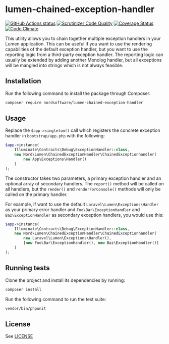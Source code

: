 # lumen-chained-exception-handler

[![GitHub Actions status](https://github.com/digiaonline/lumen-chained-exception-handler/workflows/Test/badge.svg)](https://github.com/digiaonline/lumen-chained-exception-handler/actions)
[![Scrutinizer Code Quality](https://scrutinizer-ci.com/g/digiaonline/lumen-chained-exception-handler/badges/quality-score.png?b=master)](https://scrutinizer-ci.com/g/digiaonline/lumen-chained-exception-handler/?branch=master)
[![Coverage Status](https://coveralls.io/repos/github/digiaonline/lumen-chained-exception-handler/badge.svg?branch=master)](https://coveralls.io/github/digiaonline/lumen-chained-exception-handler?branch=master)
[![Code Climate](https://codeclimate.com/github/digiaonline/lumen-chained-exception-handler/badges/gpa.svg)](https://codeclimate.com/github/digiaonline/lumen-chained-exception-handler)

This utility allows you to chain together multiple exception handlers in your Lumen application. This can be useful if 
you want to use the rendering capabilities of the default exception handler, but you want to use the reporting logic 
from a third-party exception handler. The reporting logic can usually be extended by adding another Monolog handler, 
but all exceptions will be mangled into strings which is not always feasible.

## Installation

Run the following command to install the package through Composer:

```sh
composer require nordsoftware/lumen-chained-exception-handler
```

## Usage

Replace the `$app->singleton()` call which registers the concrete exception handler in `bootstrap/app.php` with the 
following:

```php
$app->instance(
    Illuminate\Contracts\Debug\ExceptionHandler::class,
    new Nord\Lumen\ChainedExceptionHandler\ChainedExceptionhandler(
        new App\Exceptions\Handler()
    )
);
```

The constructor takes two parameters, a primary exception handler and an optional array of secondary handlers. The 
`report()` method will be called on all handlers, but the `render()` and `renderForConsole()` methods will only be 
called on the primary handler.

For example, if want to use the default `Laravel\Lumen\Exceptions\Handler` as your primary error handler and 
`Foo\Bar\ExceptionHandler` and `Baz\ExceptionHandler` as secondary exception handlers, you would use this:

```php
$app->instance(
    Illuminate\Contracts\Debug\ExceptionHandler::class,
    new Nord\Lumen\ChainedExceptionHandler\ChainedExceptionhandler(
        new Laravel\Lumen\Exceptions\Handler(),
        [new Foo\Bar\ExceptionHandler(), new Baz\ExceptionHandler()]
    )
);
```

## Running tests

Clone the project and install its dependencies by running:

```sh
composer install
```

Run the following command to run the test suite:

```sh
vendor/bin/phpunit
```

## License

See [LICENSE](LICENSE)
